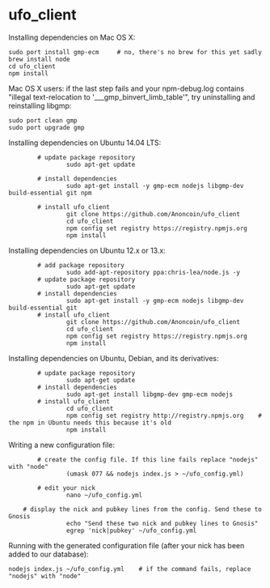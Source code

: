 ufo_client
==========

Installing dependencies on Mac OS X:

```
sudo port install gmp-ecm     # no, there's no brew for this yet sadly
brew install node
cd ufo_client
npm install
```

Mac OS X users: if the last step fails and your npm-debug.log contains "illegal text-relocation to '___gmp_binvert_limb_table'", try uninstalling and reinstalling libgmp:

```
sudo port clean gmp
sudo port upgrade gmp
```

Installing dependencies on Ubuntu 14.04 LTS:
```
        # update package repository
                sudo apt-get update

        # install dependencies
                sudo apt-get install -y gmp-ecm nodejs libgmp-dev build-essential git npm

        # install ufo_client
                git clone https://github.com/Anoncoin/ufo_client
                cd ufo_client
                npm config set registry https://registry.npmjs.org
                npm install
```

Installing dependencies on Ubuntu 12.x or 13.x:
```
        # add package repository
                sudo add-apt-repository ppa:chris-lea/node.js -y
        # update package repository
                sudo apt-get update
        # install dependencies
                sudo apt-get install -y gmp-ecm nodejs libgmp-dev build-essential git    
        # install ufo_client
                git clone https://github.com/Anoncoin/ufo_client
                cd ufo_client
                npm config set registry https://registry.npmjs.org
                npm install
```

Installing dependencies on Ubuntu, Debian, and its derivatives:
```
        # update package repository
                sudo apt-get update
        # install dependencies
                sudo apt-get install libgmp-dev gmp-ecm nodejs
        # install ufo_client
                cd ufo_client
                npm config set registry http://registry.npmjs.org    # the npm in Ubuntu needs this because it's old
                npm install
```

Writing a new configuration file:
```
        # create the config file. If this line fails replace "nodejs" with "node"
                (umask 077 && nodejs index.js > ~/ufo_config.yml)

        # edit your nick
                nano ~/ufo_config.yml

	# display the nick and pubkey lines from the config. Send these to Gnosis
                echo "Send these two nick and pubkey lines to Gnosis"
                egrep 'nick|pubkey' ~/ufo_config.yml
```

Running with the generated configuration file (after your nick has been added to our database):
```
nodejs index.js ~/ufo_config.yml    # if the command fails, replace "nodejs" with "node"
```
